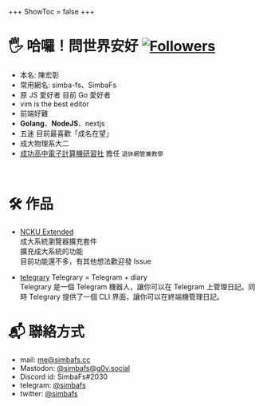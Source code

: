 +++
ShowToc = false
+++
# 🖐️ 哈囉！問世界安好  [![Followers](https://img.shields.io/github/followers/simbafs?style=flat-square)](https://github.com/simbafs)  
- 本名: 陳宏彰
- 常用網名: simba-fs、SimbaFs
- 原 JS 愛好者 目前 Go 愛好者
- vim is the best editor
- 前端好難
- **Golang**、**NodeJS**、nextjs
- 五迷 目前最喜歡「成名在望」
- 成大物理系大二
- [成功高中電子計算機研習社](https://ckcsc.net) 擔任 `退休網管兼教學`

<div align="center">
<img src="https://raw.githubusercontent.com/simbafs/simbafs/master/profile-summary-card-output/solarized/0-profile-details.svg" alt="">
<img src="https://raw.githubusercontent.com/simbafs/simbafs/master/profile-summary-card-output/solarized/3-stats.svg" alt="">
<img src="https://raw.githubusercontent.com/simbafs/simbafs/master/profile-summary-card-output/solarized/2-most-commit-language.svg" alt="">
</div>

# 🛠 作品
- [NCKU Extended](https://github.com/simbafs/ncku-extended)  
成大系統瀏覽器擴充套件  
擴充成大系統的功能  
目前功能還不多，有其他想法歡迎發 Issue  

- [telegrary](https://github.com/simbafs/telegrary)
Telegrary = Telegram + diary  
Telegrary 是一個 Telegram 機器人，讓你可以在 Telegram 上管理日記。同時 Telegrary 提供了一個 CLI 界面，讓你可以在終端機管理日記。

# 📬 聯絡方式
- mail: [me@simbafs.cc](mailto:me@simbafs.cc)
- Mastodon: <a rel="me" href="https://g0v.social/@simbafs">@simbafs@g0v.social</a>
- Discord id: SimbaFs#2030
- telegram: [@simbafs](https://t.me/simbafs)
- twitter: [@simbafs](https://twitter.com/simbafs)
